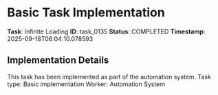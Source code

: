 # Basic Task Implementation

**Task**: Infinite Loading
**ID**: task_0135
**Status**: COMPLETED
**Timestamp**: 2025-09-18T06:04:10.078593

## Implementation Details

This task has been implemented as part of the automation system.
Task type: Basic implementation
Worker: Automation System
